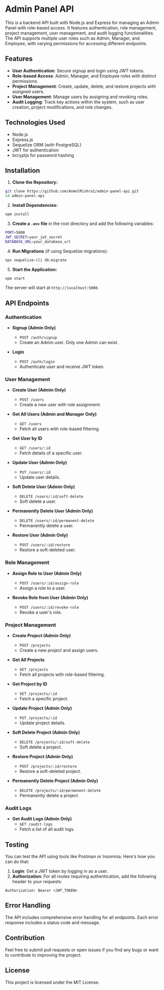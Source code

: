 # Admin Panel API

This is a backend API built with Node.js and Express for managing an Admin Panel with role-based access. It features authentication, role management, project management, user management, and audit logging functionalities. The API supports multiple user roles such as Admin, Manager, and Employee, with varying permissions for accessing different endpoints.

## Features

- **User Authentication**: Secure signup and login using JWT tokens.
- **Role-based Access**: Admin, Manager, and Employee roles with distinct permissions.
- **Project Management**: Create, update, delete, and restore projects with assigned users.
- **User Management**: Manage users by assigning and revoking roles.
- **Audit Logging**: Track key actions within the system, such as user creation, project modifications, and role changes.

## Technologies Used

- Node.js
- Express.js
- Sequelize ORM (with PostgreSQL)
- JWT for authentication
- bcryptjs for password hashing

## Installation

1. **Clone the Repository:**

```bash
git clone https://github.com/AnmolMishra1/admin-panel-api.git
cd admin-panel-api
```

2. **Install Dependencies:**

```bash
npm install
```

3. **Create a `.env` file** in the root directory and add the following variables:

```bash
PORT=5000
JWT_SECRET=your_jwt_secret
DATABASE_URL=your_database_url
```

4. **Run Migrations** (if using Sequelize migrations):

```bash
npx sequelize-cli db:migrate
```

5. **Start the Application:**

```bash
npm start
```

The server will start at `http://localhost:5000`.

## API Endpoints

### Authentication

- **Signup (Admin Only)**
  - `POST /auth/signup`
  - Create an Admin user. Only one Admin can exist.
  
- **Login**
  - `POST /auth/login`
  - Authenticate user and receive JWT token.

### User Management

- **Create User (Admin Only)**
  - `POST /users`
  - Create a new user with role assignment.

- **Get All Users (Admin and Manager Only)**
  - `GET /users`
  - Fetch all users with role-based filtering.

- **Get User by ID**
  - `GET /users/:id`
  - Fetch details of a specific user.

- **Update User (Admin Only)**
  - `PUT /users/:id`
  - Update user details.

- **Soft Delete User (Admin Only)**
  - `DELETE /users/:id/soft-delete`
  - Soft delete a user.

- **Permanently Delete User (Admin Only)**
  - `DELETE /users/:id/permanent-delete`
  - Permanently delete a user.

- **Restore User (Admin Only)**
  - `POST /users/:id/restore`
  - Restore a soft-deleted user.

### Role Management

- **Assign Role to User (Admin Only)**
  - `POST /users/:id/assign-role`
  - Assign a role to a user.

- **Revoke Role from User (Admin Only)**
  - `POST /users/:id/revoke-role`
  - Revoke a user's role.

### Project Management

- **Create Project (Admin Only)**
  - `POST /projects`
  - Create a new project and assign users.

- **Get All Projects**
  - `GET /projects`
  - Fetch all projects with role-based filtering.

- **Get Project by ID**
  - `GET /projects/:id`
  - Fetch a specific project.

- **Update Project (Admin Only)**
  - `PUT /projects/:id`
  - Update project details.

- **Soft Delete Project (Admin Only)**
  - `DELETE /projects/:id/soft-delete`
  - Soft delete a project.

- **Restore Project (Admin Only)**
  - `POST /projects/:id/restore`
  - Restore a soft-deleted project.

- **Permanently Delete Project (Admin Only)**
  - `DELETE /projects/:id/permanent-delete`
  - Permanently delete a project.

### Audit Logs

- **Get Audit Logs (Admin Only)**
  - `GET /audit-logs`
  - Fetch a list of all audit logs.

## Testing

You can test the API using tools like Postman or Insomnia. Here's how you can do that:

1. **Login**: Get a JWT token by logging in as a user.
2. **Authorization**: For all routes requiring authentication, add the following header to your requests:

```
Authorization: Bearer <JWT_TOKEN>
```

## Error Handling

The API includes comprehensive error handling for all endpoints. Each error response includes a status code and message.

## Contribution

Feel free to submit pull requests or open issues if you find any bugs or want to contribute to improving the project.

## License

This project is licensed under the MIT License.


